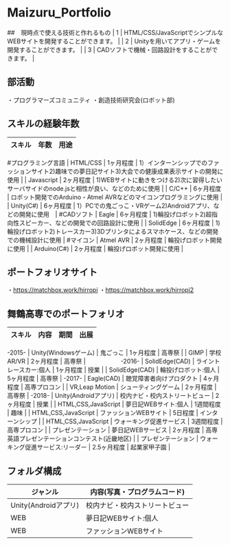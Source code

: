 # Maizuru_Portfolio

##　現時点で使える技術と作れるもの
| 1 | HTML/CSS/JavaScriptでシンプルなWEBサイトを開発することができます。 |
| 2 | Unityを用いてアプリ・ゲームを開発することができます。 |
| 3 | CADソフトで機械・回路設計をすることができます。 |

## 部活動
・プログラマーズコミュニティ
・創造技術研究会(ロボット部)

## スキルの経験年数
| スキル | 年数 | 用途 |
|:-----------:|:------------:|:------------:|
#プログラミング言語
| HTML/CSS | 1ヶ月程度 | 1）インターンシップでのファッションサイト2)趣味での夢日記サイト3)大会での健康成果表示サイトの開発に使用 | 
| Javascript | 2ヶ月程度 | 1)WEBサイトに動きをつける2)次に習得したいサーバサイドのnode.jsと相性が良い、などのために使用 | 
| C/C++ | 6ヶ月程度 | ロボット開発でのArduino・Atmel AVRなどのマイコンプログラミングに使用 | 
| Unity(C#) | 6ヶ月程度 | 1）PCでの鬼ごっこ・VRゲーム2)Androidアプリ、などの開発に使用　| 
#CADソフト
| Eagle | 6ヶ月程度 | 1)輪投げロボット2)超指向性スピーカー、などの開発での回路設計に使用 | 
| SolidEdge | 6ヶ月程度 | 1)輪投げロボット2)トレースカー3)3Dプリンタによるスマホケース、などの開発での機械設計に使用 | 
#マイコン
| Atmel AVR | 2ヶ月程度 | 輪投げロボット開発に使用 |
| Arduino(C#) | 2ヶ月程度 | 輪投げロボット開発に使用 |

## ポートフォリオサイト
・https://matchbox.work/hirropi
・https://matchbox.work/hirropi2

## 舞鶴高専でのポートフォリオ
| スキル | 内容 | 期間 | 出展 |
|:-----------:|:------------:|:------------:|:------------:|
-2015-
| Unity(Windowsゲーム) | 鬼ごっこ | 1ヶ月程度 | 高専祭 | 
| GIMP | 学校AR/VR | 2ヶ月程度 | 高専祭 | 　 　　　　 
-2016-
| SolidEdge(CAD) | ライントレースカー:個人 | 1ヶ月程度 | 授業 | 
| SolidEdge(CAD) | 輪投げロボット:個人 | 5ヶ月程度 | 高専祭 | 
-2017-
| Eagle(CAD) | 聴覚障害者向けプロダクト | 4ヶ月程度 | 高専プロコン | 
| VR,Leap Motion | シューティングゲーム | 2ヶ月程度 | 高専祭 | 
-2018-
| Unity(Androidアプリ) | 校内ナビ・校内ストリートビュー | 2ヶ月程度 | 授業 | 
| HTML,CSS,JavaScript | 夢日記WEBサイト:個人 | 1週間程度 | 趣味 |
| HTML,CSS,JavaScript | ファッションWEBサイト | 5日程度 | インターンシップ |
| HTML,CSS,JavaScript | ウォーキング促進サービス | 3週間程度 | 高専プロコン |
| プレゼンテーション | 夢日記WEBサービス | 2ヶ月程度 | 高専英語プレゼンテーションコンテスト(近畿地区) |
| プレゼンテーション | ウォーキング促進サービス:リーダー | 2.5ヶ月程度 | 起業家甲子園 |

## フォルダ構成

| ジャンル | 内容(写真・プログラムコード) |
----|---- 
| Unity(Androidアプリ) | 校内ナビ・校内ストリートビュー |
| WEB | 夢日記WEBサイト:個人 |
| WEB | ファッションWEBサイト |
